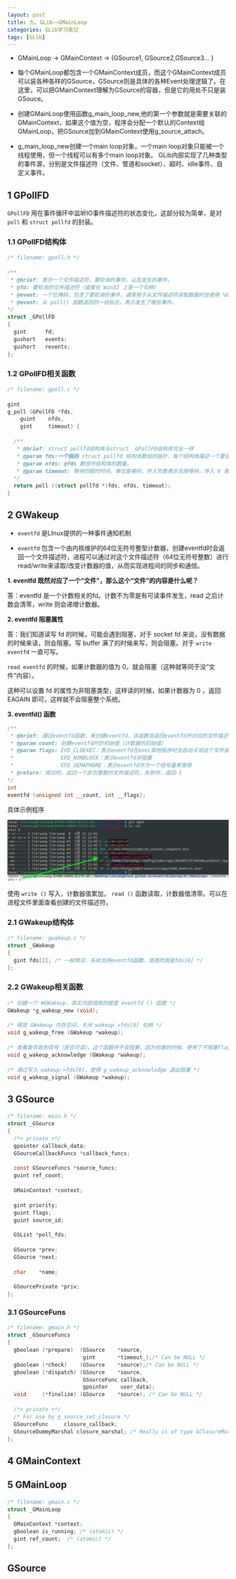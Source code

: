 ```yaml
---
layout: post
title: 九、GLib——GMainLoop
categories: GLib学习笔记
tags: [GLib]
---
```


- GMainLoop -> GMainContext -> {GSource1, GSource2,GSource3… }

- 每个GMainLoop都包含一个GMainContext成员，而这个GMainContext成员可以装各种各样的GSource，GSource则是具体的各种Event处理逻辑了。在这里，可以把GMainContext理解为GSource的容器，但是它的用处不只是装GSouce。

- 创建GMainLoop使用函数g_main_loop_new,他的第一个参数就是需要关联的GMainContext，如果这个值为空，程序会分配一个默认的Context给GMainLoop，把GSource加到GMainContext使用g_source_attach。

- g_main_loop_new创建一个main loop对象，一个main loop对象只能被一个线程使用，但一个线程可以有多个main loop对象。
GLib内部实现了几种类型的事件源，分别是文件描述符（文件、管道和socket）、超时、idle事件、自定义事件。

## 1 GPollFD

`GPollFD` 用在事件循环中监听IO事件描述符的状态变化，这部分较为简单，是对 `poll` 和 `struct pollfd` 的封装。

### 1.1 GPollFD结构体

```c
/* filename: gpoll.h */

/**
 * @brief: 表示一个文件描述符，要轮询的事件，以及发生的事件。
 * @fd: 要轮询的文件描述符（或者在 Win32 上是一个句柄）
 * @event: 一个位掩码，包含了要轮询的事件。通常用于从文件描述符读取数据时会使用 %G_IO_IN | %G_IO_HUP | %G_IO_ERR，而写入数据时会使用 %G_IO_OUT | %G_IO_ERR。
 * @event: 从 poll() 函数返回的一组标志，表示发生了哪些事件。
*/
struct _GPollFD
{
  gint		fd;
  gushort 	events;
  gushort 	revents;
};
```

### 1.2 GPollFD相关函数

```c
/* filename: gpoll.c */

gint
g_poll (GPollFD *fds,
	guint    nfds,
	gint     timeout) {

  /**
   * @brief: struct pollfd结构体与struct _GPollFD结构体完全一样
   * @param fds:一个指向 struct pollfd 结构体数组的指针，每个结构体描述一个要监视的文件描述符及其所关注的事件。
   * @param nfds: @fds 数组中结构体的数量。
   * @param timeout: 等待的超时时间，单位是毫秒。传入负数表示无限等待，传入 0 表示立即返回，传入正数表示等待指定的毫秒数后返回。
  */
  return poll ((struct pollfd *)fds, nfds, timeout);
}
```

## 2 GWakeup

- `eventfd` 是LInux提供的一种事件通知机制

- `eventfd` 包含一个由内核维护的64位无符号整型计数器，创建eventfd时会返回一个文件描述符，进程可以通过对这个文件描述符（64位无符号整数）进行read/write来读取/改变计数器的值，从而实现进程间的同步和通信。

**1. eventfd 既然对应了一个“文件”，那么这个“文件”的内容是什么呢？**

答：eventfd 是一个计数相关的fd。计数不为零是有可读事件发生，read 之后计数会清零，write 则会递增计数器。

**2. eventfd 阻塞属性**

答：我们知道读写 fd 的时候，可能会遇到阻塞，对于 socket fd 来说，没有数据的时候来读，则会阻塞。写 buffer 满了的时候来写，则会阻塞。对于 `write eventfd` 一直可写。

   `read eventfd` 的时候，如果计数器的值为 0，就会阻塞（这种就等同于没“文件”内容）。

   这种可以设置 fd 的属性为非阻塞类型，这样读的时候，如果计数器为 0 ，返回 EAGAIN 即可，这样就不会阻塞整个系统。

**3. eventfd() 函数**

```c
/**
 * @brief: 通过eventfd函数，来创建eventfd，该函数会返回eventfd所对应的文件描述符。
 * @param count: 创建eventfd时的初始值（计数器的初始值）
 * @param flags: EFD_CLOEXEC：表示eventfd在exec其他程序时会自动关闭这个文件描述符
 *               EFD_NONBLOCK：表示eventfd非阻塞
 *               EFD_SEMAPHORE：表示eventfd作为一个信号量来使用
 * @return: 成功时，返回一个非负整数的文件描述符，失败时，返回-1
*/
int 
eventfd (unsigned int __count, int __flags);
```

具体示例程序 [](/assets/GLibStudy/09_GMainLoop/eventfd.c)

![alt text](image.png)

使用 `write ()` 写入，计数器值累加， `read ()` 函数读取，计数器值清零。可以在进程文件里面查看创建的文件描述符。

### 2.1 GWakeup结构体


```c
/* filename: gwakeup.c */
struct _GWakeup
{
  gint fds[2]; /* 一般情况，系统支持eventfd函数，使用的就是fds[0] */
};
```

### 2.2 GWakeup相关函数

```c
/* 创建一个 #GWakeup，其实内部调用的就是 eventfd () 函数 */
GWakeup *g_wakeup_new (void);

/* 释放 GWakeup 内存空间，关闭 wakeup->fds[0] 句柄 */
void g_wakeup_free (GWakeup *wakeup);

/* 查看是否收到信号（是否可读），这个函数并不会阻塞，因为创建的时候，使用了不阻塞flags，但是使用了 while 循环判断是否读到数据，所以不可读状态，该函数还是会阻塞 */
void g_wakeup_acknowledge (GWakeup *wakeup);

/* 通过写入 wakeup->fds[0]，使得 g_wakeup_acknowledge 退出阻塞 */
void g_wakeup_signal (GWakeup *wakeup);
```

## 3 GSource

```c
/* filename: main.h */
struct _GSource
{
  /*< private >*/
  gpointer callback_data;
  GSourceCallbackFuncs *callback_funcs;

  const GSourceFuncs *source_funcs;
  guint ref_count;

  GMainContext *context;

  gint priority;
  guint flags;
  guint source_id;

  GSList *poll_fds;
  
  GSource *prev;
  GSource *next;

  char    *name;

  GSourcePrivate *priv;
};
```

### 3.1 GSourceFuns

```c
/* filename: gmain.h */
struct _GSourceFuncs
{
  gboolean (*prepare)  (GSource    *source,
                        gint       *timeout_);/* Can be NULL */
  gboolean (*check)    (GSource    *source);/* Can be NULL */
  gboolean (*dispatch) (GSource    *source,
                        GSourceFunc callback,
                        gpointer    user_data);
  void     (*finalize) (GSource    *source); /* Can be NULL */

  /*< private >*/
  /* For use by g_source_set_closure */
  GSourceFunc     closure_callback;        
  GSourceDummyMarshal closure_marshal; /* Really is of type GClosureMarshal */
};
```


## 4 GMainContext





## 5 GMainLoop

```c
/* filename: gmain.c */
struct _GMainLoop
{
  GMainContext *context;
  gboolean is_running; /* (atomic) */
  gint ref_count;  /* (atomic) */
};
```
## GSource



